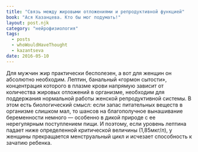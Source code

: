 ```yaml
---
title: "Связь между жировыми отложениями и репродуктивной функцией"
book: "Ася Казанцева. Кто бы мог подумать!"
layout: post.njk
category: "нейрофизиология"
tags:
  - posts
  - whoWouldHaveThought
  - kazantseva
date: 2016-05-10
---
```


Для мужчин жир практически бесполезен, а вот для женщин он абсолютно необходим. Лептин, банальный «гормон сытости», концентрация которого в плазме крови напрямую зависит от количества жировых отложений в организме, необходим для поддержания нормальной работы женской репродуктивной системы. В этом есть биологический смысл: если запас питательных веществ в организме слишком мал, то шансов на благополучное вынашивание беременности немного — особенно в дикой природе с ее нерегулярным поступлением пищи. И поэтому, если уровень лептина падает ниже определенной критической величины (1,85мкг/л), у женщины прекращается менструальный цикл и исчезает способность к зачатию ребенка.
